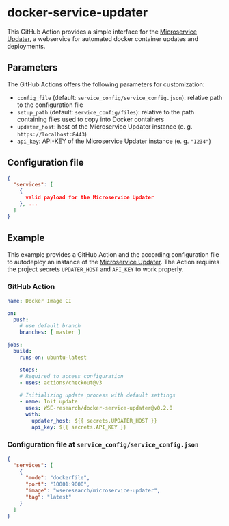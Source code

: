 # docker-service-updater
This GitHub Action provides a simple interface for the [Microservice Updater](https://github.com/MindMaster98/microservice-updater), a webservice for 
automated docker container updates and deployments.

## Parameters
The GitHub Actions offers the following parameters for customization:

* `config_file` (default: `service_config/service_config.json`): relative path to the configuration file
* `setup_path` (default: `service_config/files`): relative to the path containing files used to copy into Docker containers
* `updater_host`: host of the Microservice Updater instance (e. g. `https://localhost:8443`)
* `api_key`: API-KEY of the Microservice Updater instance (e. g. `"1234"`)

## Configuration file
```json
{
  "services": [
    {
      valid payload for the Microservice Updater
    }, ...
  ]
}
```

## Example
This example provides a GitHub Action and the according configuration file to autodeploy an instance of the [Microservice Updater](https://github.com/WSE-research/microservice-updater). The Action requires the project secrets `UPDATER_HOST` and `API_KEY` to work properly.

### GitHub Action
```yaml
name: Docker Image CI

on:
  push:
    # use default branch
    branches: [ master ]

jobs:
  build:
    runs-on: ubuntu-latest

    steps:
    # Required to access configuration
    - uses: actions/checkout@v3
    
    # Initializing update process with default settings
    - name: Init update
      uses: WSE-research/docker-service-updater@v0.2.0
      with:
        updater_host: ${{ secrets.UPDATER_HOST }}
        api_key: ${{ secrets.API_KEY }}
```

### Configuration file at `service_config/service_config.json`
```json
{
  "services": [
    {
      "mode": "dockerfile",
      "port": "10001:9000",
      "image": "wseresearch/microservice-updater",
      "tag": "latest"
    }
  ]
}
```

